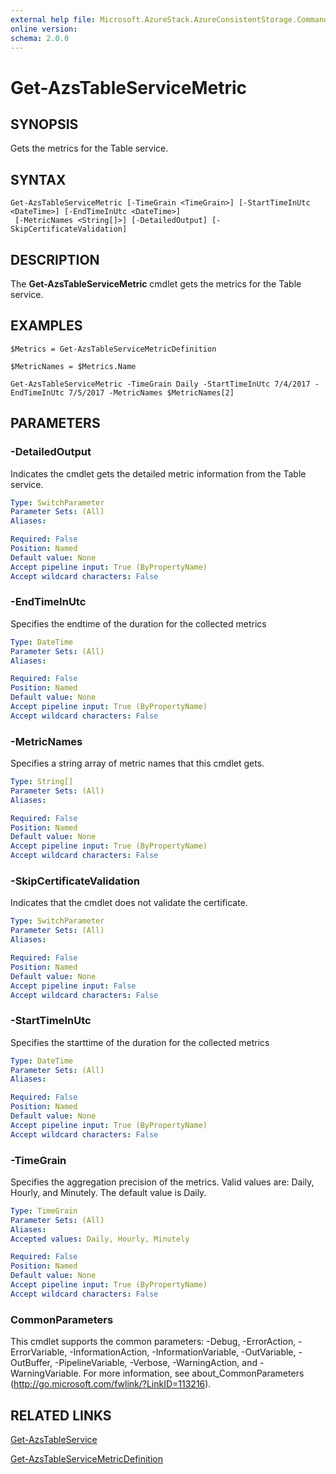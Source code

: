 ```yaml
---
external help file: Microsoft.AzureStack.AzureConsistentStorage.Commands.dll-Help.xml
online version: 
schema: 2.0.0
---
```


# Get-AzsTableServiceMetric

## SYNOPSIS
Gets the metrics for the Table service.

## SYNTAX

```
Get-AzsTableServiceMetric [-TimeGrain <TimeGrain>] [-StartTimeInUtc <DateTime>] [-EndTimeInUtc <DateTime>]
 [-MetricNames <String[]>] [-DetailedOutput] [-SkipCertificateValidation]
```

## DESCRIPTION
The **Get-AzsTableServiceMetric** cmdlet gets the metrics for the Table service.

## EXAMPLES

```
$Metrics = Get-AzsTableServiceMetricDefinition

$MetricNames = $Metrics.Name

Get-AzsTableServiceMetric -TimeGrain Daily -StartTimeInUtc 7/4/2017 -EndTimeInUtc 7/5/2017 -MetricNames $MetricNames[2] 

```

## PARAMETERS

### -DetailedOutput
Indicates the cmdlet gets the detailed metric information from the Table service.

```yaml
Type: SwitchParameter
Parameter Sets: (All)
Aliases: 

Required: False
Position: Named
Default value: None
Accept pipeline input: True (ByPropertyName)
Accept wildcard characters: False
```

### -EndTimeInUtc
Specifies the endtime of the duration for the collected metrics

```yaml
Type: DateTime
Parameter Sets: (All)
Aliases: 

Required: False
Position: Named
Default value: None
Accept pipeline input: True (ByPropertyName)
Accept wildcard characters: False
```

### -MetricNames
Specifies a string array of metric names that this cmdlet gets.

```yaml
Type: String[]
Parameter Sets: (All)
Aliases: 

Required: False
Position: Named
Default value: None
Accept pipeline input: True (ByPropertyName)
Accept wildcard characters: False
```

### -SkipCertificateValidation
Indicates that the cmdlet does not validate the certificate.

```yaml
Type: SwitchParameter
Parameter Sets: (All)
Aliases: 

Required: False
Position: Named
Default value: None
Accept pipeline input: False
Accept wildcard characters: False
```

### -StartTimeInUtc
Specifies the starttime of the duration for the collected metrics

```yaml
Type: DateTime
Parameter Sets: (All)
Aliases: 

Required: False
Position: Named
Default value: None
Accept pipeline input: True (ByPropertyName)
Accept wildcard characters: False
```

### -TimeGrain
Specifies the aggregation precision of the metrics. Valid values are: Daily, Hourly, and Minutely. The default value is Daily.

```yaml
Type: TimeGrain
Parameter Sets: (All)
Aliases: 
Accepted values: Daily, Hourly, Minutely

Required: False
Position: Named
Default value: None
Accept pipeline input: True (ByPropertyName)
Accept wildcard characters: False
```

### CommonParameters
This cmdlet supports the common parameters: -Debug, -ErrorAction, -ErrorVariable, -InformationAction, -InformationVariable, -OutVariable, -OutBuffer, -PipelineVariable, -Verbose, -WarningAction, and -WarningVariable. For more information, see about_CommonParameters (http://go.microsoft.com/fwlink/?LinkID=113216).

## RELATED LINKS

[Get-AzsTableService](./Get-AzsTableService.md)

[Get-AzsTableServiceMetricDefinition](./Get-AzsTableServiceMetricDefinition.md)


